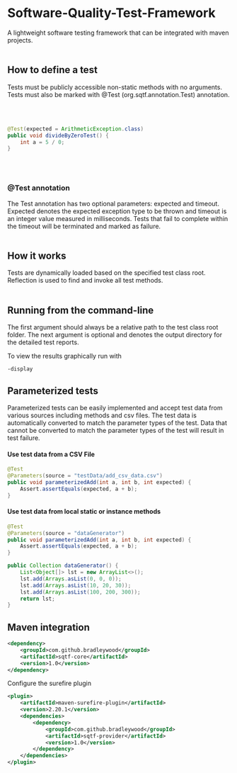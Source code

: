 # Software-Quality-Test-Framework

A lightweight software testing framework that can be
integrated with maven projects.
<br></br>

## How to define a test

Tests must be publicly accessible non-static methods with no arguments.
Tests must also be marked with @Test (org.sqtf.annotation.Test) annotation.

<br></br>

```java
@Test(expected = ArithmeticException.class)
public void divideByZeroTest() {
    int a = 5 / 0;
}
```
<br></br>

### @Test annotation

The Test annotation has two optional parameters: expected and timeout.
Expected denotes the expected exception type to be thrown and timeout
is an integer value measured in milliseconds. Tests that fail to complete
within the timeout will be terminated and marked as failure.
<br></br>

## How it works

Tests are dynamically loaded based on the specified test class root.
Reflection is used to find and invoke all test methods.
<br></br>

## Running from the command-line

The first argument should always be a relative path to the test class root folder.
The next argument is optional and denotes the output directory for the detailed
test reports.

To view the results graphically run with
```
-display
```

## Parameterized tests

Parameterized tests can be easily implemented and accept test data from various
sources including methods and csv files. The test data is automatically converted
to match the parameter types of the test. Data that cannot be converted to match
the parameter types of the test will result in test failure.


#### Use test data from a CSV File

```java
@Test
@Parameters(source = "testData/add_csv_data.csv")
public void parameterizedAdd(int a, int b, int expected) {
    Assert.assertEquals(expected, a + b);
}
```

#### Use test data from local static or instance methods

```java
@Test
@Parameters(source = "dataGenerator")
public void parameterizedAdd(int a, int b, int expected) {
    Assert.assertEquals(expected, a + b);
}

public Collection dataGenerator() {
    List<Object[]> lst = new ArrayList<>();
    lst.add(Arrays.asList(0, 0, 0));
    lst.add(Arrays.asList(10, 20, 30));
    lst.add(Arrays.asList(100, 200, 300));
    return lst;
}
```


## Maven integration


```xml
<dependency>
    <groupId>com.github.bradleywood</groupId>
    <artifactId>sqtf-core</artifactId>
    <version>1.0</version>
</dependency>
```

Configure the surefire plugin

```xml
<plugin>
    <artifactId>maven-surefire-plugin</artifactId>
    <version>2.20.1</version>
    <dependencies>
        <dependency>
            <groupId>com.github.bradleywood</groupId>
            <artifactId>sqtf-provider</artifactId>
            <version>1.0</version>
        </dependency>
    </dependencies>
</plugin>
```
